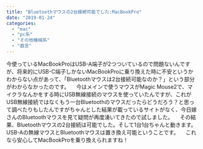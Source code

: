 ```yaml
---
title: "Bluetoothマウスの2台接続可能でした:MacBookPro"
date: "2019-01-24"
categories: 
  - "mac"
  - "pc系"
  - "その他機械系"
  - "戯言"
---
```


今使っているMacBookProはUSB-A端子が2つついているので問題ないんですが、将来的にUSB-C端子しかないMacBookProに乗り換えた時に不安というかわからない点があって、「Bluetoothマウスは2台接続可能なのか？」という部分がわからなかったのです。 　今はメインで使うマウスがMagic Mouse2で、マイクラなんかをする時にUSB無線接続のマウスを使っていたんですが、これがUSB無線接続ではなくもう一台Bluetoothのマウスだったらどうだろう？と思って調べたりもしたんですがちゃんとした結果が載っているサイトがなく、今日嫁さんのBluetoothマウスを見て疑問が再度湧いてきたので試しました。 　その結果、Bluetoothマウスの2台接続は可能でした。そして1台1台ちゃんと動きます。USB-Aの無線マウスとBluetoothマウスは置き換え可能ということです。 　これなら安心してMacBookProを乗り換えられますね！
